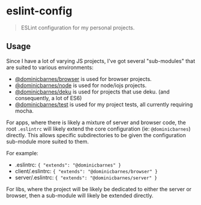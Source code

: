 
# eslint-config

> ESLint configuration for my personal projects.

## Usage

Since I have a lot of varying JS projects, I've got several "sub-modules" that are
suited to various environments:

 - [@dominicbarnes/browser](https://github.com/dominicbarnes/eslint-config-browser)
   is used for browser projects.
 - [@dominicbarnes/node](https://github.com/dominicbarnes/eslint-config-node)
   is used for node/iojs projects.
 - [@dominicbarnes/deku](https://github.com/dominicbarnes/eslint-config-deku)
   is used for projects that use deku. (and consequently, a lot of ES6)
 - [@dominicbarnes/test](https://github.com/dominicbarnes/eslint-config-test)
   is used for my project tests, all currently requiring mocha.

For apps, where there is likely a mixture of server and browser code, the root `.eslintrc`
will likely extend the core configuration (ie: `@dominicbarnes`) directly. This allows
specific subdirectories to be given the configuration sub-module more suited to them.

For example:

 * .eslintrc: `{ "extends": "@dominicbarnes" }`
 * client/.eslintrc: `{ "extends": "@dominicbarnes/browser" }`
 * server/.eslintrc: `{ "extends": "@dominicbarnes/server" }`

For libs, where the project will be likely be dedicated to either the server or browser,
then a sub-module will likely be extended directly.
